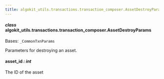 ```yaml
---
title: algokit_utils.transactions.transaction_composer.AssetDestroyParams
---
```


#### _class_ algokit_utils.transactions.transaction_composer.AssetDestroyParams

Bases: `_CommonTxnParams`

Parameters for destroying an asset.

#### asset_id _: int_

The ID of the asset

